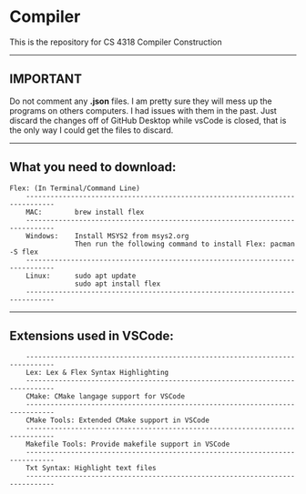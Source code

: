 # Compiler

This is the repository for CS 4318 Compiler Construction
_______________________________________________________________________________________________________________

## **IMPORTANT**

Do not comment any **.json** files. I am pretty sure they will mess up the programs on others computers. I had issues with them in the past. Just discard the changes off of GitHub Desktop while vsCode is closed, that is the only way I could get the files to discard.
_______________________________________________________________________________________________________________

## What you need to download:
    Flex: (In Terminal/Command Line)
        -----------------------------------------------------------------------------
        MAC:        brew install flex
        -----------------------------------------------------------------------------
        Windows:    Install MSYS2 from msys2.org
                    Then run the following command to install Flex: pacman -S flex
        -----------------------------------------------------------------------------
        Linux:      sudo apt update
                    sudo apt install flex
        -----------------------------------------------------------------------------

_____________________________________________________________________________________________        
        

## Extensions used in VSCode:
        -----------------------------------------------------------------------------
        Lex: Lex & Flex Syntax Highlighting
        -----------------------------------------------------------------------------
        CMake: CMake langage support for VSCode
        -----------------------------------------------------------------------------
        CMake Tools: Extended CMake support in VSCode
        -----------------------------------------------------------------------------
        Makefile Tools: Provide makefile support in VSCode
        -----------------------------------------------------------------------------
        Txt Syntax: Highlight text files
        -----------------------------------------------------------------------------